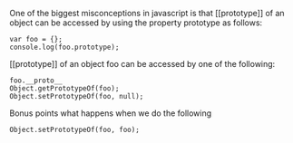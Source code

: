 One of the biggest misconceptions in javascript is that [[prototype]] of an object 
can be accessed by using the property prototype as follows:
~~~~
var foo = {};
console.log(foo.prototype);
~~~~

[[prototype]] of an object foo can be accessed by one of the following:
~~~~
foo.__proto__
Object.getPrototypeOf(foo); 
Object.setPrototypeOf(foo, null); 
~~~~

Bonus points
what happens when we do the following
~~~~
Object.setPrototypeOf(foo, foo);
~~~~